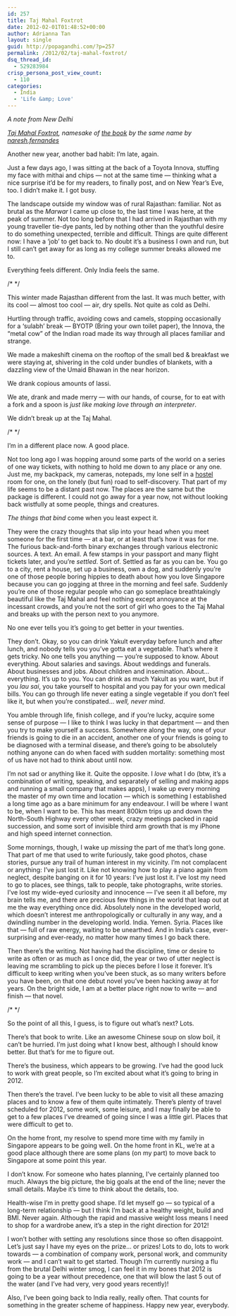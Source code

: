 ```yaml
---
id: 257
title: Taj Mahal Foxtrot
date: 2012-02-01T01:48:52+00:00
author: Adrianna Tan
layout: single
guid: http://popagandhi.com/?p=257
permalink: /2012/02/taj-mahal-foxtrot/
dsq_thread_id:
  - 529283984
crisp_persona_post_view_count:
  - 110
categories:
  - India
  - 'Life &amp; Love'
---
```

_A note from New Delhi_


<span><em><a href="http://soundcloud.com/naresh-fernandes/taj-mahal-foxtrot">Taj Mahal Foxtrot</a>, namesake of <a href="http://www.tajmahalfoxtrot.com/">the book</a> by the same name by <a href="http://soundcloud.com/naresh-fernandes">naresh.fernandes</a></em></span>

Another new year, another bad habit: I&#8217;m late, again.

Just a few days ago, I was sitting at the back of a Toyota Innova, stuffing my face with mithai and chips — not at the same time — thinking what a nice surprise it&#8217;d be for my readers, to finally post, and on New Year&#8217;s Eve, too. I didn&#8217;t make it. I got busy.

The landscape outside my window was of rural Rajasthan: familiar. Not as brutal as the _Marwar_ I came up close to, the last time I was here, at the peak of summer. Not too long before that I had arrived in Rajasthan with my young traveller tie-dye pants, led by nothing other than the youthful desire to do something unexpected, terrible and difficult. Things are quite different now: I have a &#8216;job&#8217; to get back to. No doubt it&#8217;s a business I own and run, but I still can&#8217;t get away for as long as my college summer breaks allowed me to.

Everything feels different. Only India feels the same.

/\* \*/

This winter made Rajasthan different from the last. It was much better, with its cool — almost too cool — air, dry spells. Not quite as cold as Delhi.

Hurtling through traffic, avoiding cows and camels, stopping occasionally for a &#8216;sulabh&#8217; break — BYOTP (Bring your own toilet paper), the Innova, the &#8220;metal cow&#8221; of the Indian road made its way through all places familiar and strange.

We made a makeshift cinema on the rooftop of the small bed & breakfast we were staying at, shivering in the cold under bundles of blankets, with a dazzling view of the Umaid Bhawan in the near horizon.

We drank copious amounts of lassi.

We ate, drank and made merry — with our hands, of course, for to eat with a fork and a spoon is _just like making love through an interpreter_.

We didn&#8217;t break up at the Taj Mahal.

/\* \*/

I&#8217;m in a different place now. A good place.

Not too long ago I was hopping around some parts of the world on a series of one way tickets, with nothing to hold me down to any place or any one. Just me, my backpack, my cameras, notepads, my lone self in a [hostel](http://www.hostelworld.com/hostels/New-York) room for one, on the lonely (but fun) road to self-discovery. That part of my life seems to be a distant past now. The places are the same but the package is different. I could not go away for a year now, not without looking back wistfully at some people, things and creatures.

_The things that bind_ come when you least expect it.

They were the crazy thoughts that slip into your head when you meet someone for the first time — at a bar, or at least that&#8217;s how it was for me. The furious back-and-forth binary exchanges through various electronic sources. A text. An email. A few stamps in your passport and many flight tickets later, and you&#8217;re _settled_. Sort of. Settled as far as you can be. You go to a city, rent a house, set up a business, own a dog, and suddenly you&#8217;re one of those people boring hippies to death about how you love Singapore because you can go jogging at three in the morning and feel safe. Suddenly you&#8217;re one of those regular people who can go someplace breathtakingly beautiful like the Taj Mahal and feel nothing except annoyance at the incessant crowds, and you&#8217;re not the sort of girl who goes to the Taj Mahal and breaks up with the person next to you anymore.

No one ever tells you it&#8217;s going to get better in your twenties.

They don&#8217;t. Okay, so you can drink Yakult everyday before lunch and after lunch, and nobody tells you you&#8217;ve gotta eat a vegetable. That&#8217;s where it gets tricky. No one tells you anything — you&#8217;re supposed to know. About everything. About salaries and savings. About weddings and funerals. About businesses and jobs. About children and insemination. About&#8230; everything. It&#8217;s up to you. You can drink as much Yakult as you want, but if you _lau sai_, you take yourself to hospital and you pay for your own medical bills. You can go through life never eating a single vegetable if you don&#8217;t feel like it, but when you&#8217;re constipated&#8230; _well, never mind_.

You amble through life, finish college, and if you&#8217;re lucky, acquire some sense of purpose — I like to think I was lucky in that department — and then you try to make yourself a success. Somewhere along the way, one of your friends is going to die in an accident, another one of your friends is going to be diagnosed with a terminal disease, and there&#8217;s going to be absolutely nothing anyone can do when faced with sudden mortality: something most of us have not had to think about until now.

I&#8217;m not sad or anything like it. Quite the opposite. I _love_ what I do (btw, it&#8217;s a combination of writing, speaking, and separately of selling and making apps and running a small company that makes apps), I wake up every morning the master of my own time and location — which is something I established a long time ago as a bare minimum for any endeavour. I will be where I want to be, when I want to be. This has meant 800km trips up and down the North-South Highway every other week, crazy meetings packed in rapid succession, and some sort of invisible third arm growth that is my iPhone and high speed internet connection.

Some mornings, though, I wake up _missing_ the part of me that&#8217;s long gone. That part of me that used to write furiously, take good photos, chase stories, pursue any trail of human interest in my vicinity. I&#8217;m not complacent or anything: I&#8217;ve just lost it. Like not knowing how to play a piano again from neglect, despite banging on it for 10 years: I&#8217;ve just lost it. I&#8217;ve lost my need to go to places, see things, talk to people, take photographs, write stories. I&#8217;ve lost my wide-eyed curiosity and innocence — I&#8217;ve seen it all before, my brain tells me, and there are precious few things in the world that leap out at me the way everything once did. Absolutely none in the developed world, which doesn&#8217;t interest me anthropologically or culturally in any way, and a dwindling number in the developing world. India. Yemen. Syria. Places like that — full of raw energy, waiting to be unearthed. And in India&#8217;s case, ever-surprising and ever-ready, no matter how many times I go back there.

Then there&#8217;s the writing. Not having had the discipline, time or desire to write as often or as much as I once did, the year or two of utter neglect is leaving me scrambling to pick up the pieces before I lose it forever. It&#8217;s difficult to keep writing when you&#8217;ve been stuck, as so many writers before you have been, on that one debut novel you&#8217;ve been hacking away at for years. On the bright side, I am at a better place right now to write — and finish — that novel.

/\* \*/

So the point of all this, I guess, is to figure out what&#8217;s next? Lots.

There&#8217;s that book to write. Like an awesome Chinese soup on slow boil, it can&#8217;t be hurried. I&#8217;m just doing what I know best, although I should know better. But that&#8217;s for me to figure out.

There&#8217;s the business, which appears to be growing. I&#8217;ve had the good luck to work with great people, so I&#8217;m excited about what it&#8217;s going to bring in 2012.

Then there&#8217;s the travel. I&#8217;ve been lucky to be able to visit all these amazing places and to know a few of them quite intimately. There&#8217;s plenty of travel scheduled for 2012, some work, some leisure, and I may finally be able to get to a few places I&#8217;ve dreamed of going since I was a little girl. Places that were difficult to get to.

On the home front, my resolve to spend more time with my family in Singapore appears to be going well. On the home front in KL, we&#8217;re at a good place although there are some plans (on my part) to move back to Singapore at some point this year.

I don&#8217;t know. For someone who hates planning, I&#8217;ve certainly planned too much. Always the big picture, the big goals at the end of the line; never the small details. Maybe it&#8217;s time to think about the details, too.

Health-wise I&#8217;m in pretty good shape. I&#8217;d let myself go — so typical of a long-term relationship — but I think I&#8217;m back at a healthy weight, build and BMI. Never again. Although the rapid and massive weight loss means I need to shop for a wardrobe anew, it&#8217;s a step in the right direction for 2012!

I won&#8217;t bother with setting any resolutions since those so often disappoint. Let&#8217;s just say I have my eyes on the prize&#8230; or prizes! Lots to do, lots to work towards — a combination of company work, personal work, and community work — and I can&#8217;t wait to get started. Though I&#8217;m currently nursing a flu from the brutal Delhi winter smog, I can feel it in my bones that 2012 is going to be a year without precedence, one that will blow the last 5 out of the water (and I&#8217;ve had very, very good years recently)!

Also, I&#8217;ve been going back to India really, really often. That counts for something in the greater scheme of happiness. Happy new year, everybody.
